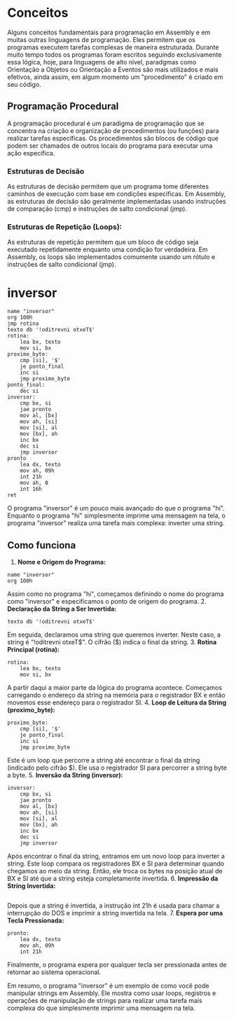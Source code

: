 # Conceitos
Alguns conceitos fundamentais para programação em Assembly e em muitas outras linguagens de programação. Eles permitem que os programas executem tarefas complexas de maneira estruturada. Durante muito tempo todos os programas foram escritos seguindo exclusivamente essa lógica, hoje, para linguagens de alto nível, paradgmas como Orientação a Objetos ou Orientação a Eventos são mais utilizados e mais efetivos, ainda assim, em algum momento um "procedimento" é criado em seu código.
## Programação Procedural
A programação procedural é um paradigma de programação que se concentra na criação e organização de procedimentos (ou funções) para realizar tarefas específicas. Os procedimentos são blocos de código que podem ser chamados de outros locais do programa para executar uma ação específica.
### Estruturas de Decisão
As estruturas de decisão permitem que um programa tome diferentes caminhos de execução com base em condições específicas. Em Assembly, as estruturas de decisão são geralmente implementadas usando instruções de comparação (cmp) e instruções de salto condicional (jmp).
### Estruturas de Repetição (Loops):
As estruturas de repetição permitem que um bloco de código seja executado repetidamente enquanto uma condição for verdadeira. Em Assembly, os loops são implementados comumente usando um rótulo e instruções de salto condicional (jmp).
# inversor
```
name "inversor"
org 100h
jmp rotina
texto db '!oditrevni otxeT$'
rotina:
    lea bx, texto   
    mov si, bx      
proximo_byte:
    cmp [si], '$' 
    je ponto_final
    inc si
    jmp proximo_byte
ponto_final:
    dec si  
inversor:
    cmp bx, si
    jae pronto
    mov al, [bx]
    mov ah, [si]
    mov [si], al
    mov [bx], ah
    inc bx
    dec si
    jmp inversor
pronto
    lea dx, texto
    mov ah, 09h
    int 21h
    mov ah, 0
    int 16h
ret
```
O programa "inversor" é um pouco mais avançado do que o programa "hi". Enquanto o programa "hi" simplesmente imprime uma mensagem na tela, o programa "inversor" realiza uma tarefa mais complexa: inverter uma string.

## Como funciona
1. **Nome e Origem do Programa:**
```
name "inversor"
org 100h
```
Assim como no programa "hi", começamos definindo o nome do programa como "inversor" e especificamos o ponto de origem do programa.
2. **Declaração da String a Ser Invertida:**
```
texto db '!oditrevni otxeT$'
```
Em seguida, declaramos uma string que queremos inverter. Neste caso, a string é "!oditrevni otxeT$". O cifrão ($) indica o final da string.
3. **Rotina Principal (rotina):**
```
rotina:
    lea bx, texto
    mov si, bx
```
A partir daqui a maior parte da lógica do programa acontece. Começamos carregando o endereço da string na memória para o registrador BX e então movemos esse endereço para o registrador SI.
4. **Loop de Leitura da String (proximo_byte):**
```
proximo_byte:
    cmp [si], '$'
    je ponto_final
    inc si
    jmp proximo_byte
```
Este é um loop que percorre a string até encontrar o final da string (indicado pelo cifrão $). Ele usa o registrador SI para percorrer a string byte a byte.
5. **Inversão da String (inversor):**
```
inversor:
    cmp bx, si
    jae pronto
    mov al, [bx]
    mov ah, [si]
    mov [si], al
    mov [bx], ah
    inc bx
    dec si
    jmp inversor
```
Após encontrar o final da string, entramos em um novo loop para inverter a string. Este loop compara os registradores BX e SI para determinar quando chegamos ao meio da string. Então, ele troca os bytes na posição atual de BX e SI até que a string esteja completamente invertida.
6. **Impressão da String Invertida:**
```
```
Depois que a string é invertida, a instrução int 21h é usada para chamar a interrupção do DOS e imprimir a string invertida na tela.
7. **Espera por uma Tecla Pressionada:**
```
pronto:
    lea dx, texto
    mov ah, 09h
    int 21h
```
Finalmente, o programa espera por qualquer tecla ser pressionada antes de retornar ao sistema operacional.

Em resumo, o programa "inversor" é um exemplo de como você pode manipular strings em Assembly. Ele mostra como usar loops, registros e operações de manipulação de strings para realizar uma tarefa mais complexa do que simplesmente imprimir uma mensagem na tela.






